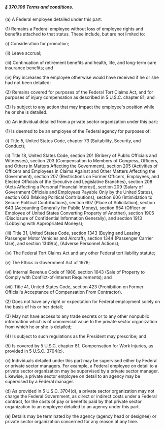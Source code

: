 ##### § 370.106 Terms and conditions. #####

(a) A Federal employee detailed under this part:

(1) Remains a Federal employee without loss of employee rights and benefits attached to that status. These include, but are not limited to:

(i) Consideration for promotion;

(ii) Leave accrual;

(iii) Continuation of retirement benefits and health, life, and long-term care insurance benefits; and

(iv) Pay increases the employee otherwise would have received if he or she had not been detailed;

(2) Remains covered for purposes of the Federal Tort Claims Act, and for purposes of injury compensation as described in 5 U.S.C. chapter 81; and

(3) Is subject to any action that may impact the employee's position while he or she is detailed.

(b) An individual detailed from a private sector organization under this part:

(1) Is deemed to be an employee of the Federal agency for purposes of:

(i) Title 5, United States Code, chapter 73 (Suitability, Security, and Conduct);

(ii) Title 18, United States Code, section 201 (Bribery of Public Officials and Witnesses), section 203 (Compensation to Members of Congress, Officers, and Others in Matters Affecting the Government), section 205 (Activities of Officers and Employees in Claims Against and Other Matters Affecting the Government), section 207 (Restrictions on Former Officers, Employees, and Elected Officials of the Executive and Legislative Branches), section 208 (Acts Affecting a Personal Financial Interest), section 209 (Salary of Government Officials and Employees Payable Only by the United States), section 603 (Making Political Contributions), section 606 (Intimidation to Secure Political Contributions), section 607 (Place of Solicitation), section 643 (Accounting Generally for Public Money), section 654 (Officer or Employee of United States Converting Property of Another), section 1905 (Disclosure of Confidential Information Generally), and section 1913 (Lobbying with Appropriated Moneys);

(iii) Title 31, United States Code, section 1343 (Buying and Leasing Passenger Motor Vehicles and Aircraft), section 1344 (Passenger Carrier Use), and section 1349(b), (Adverse Personnel Actions);

(iv) The Federal Tort Claims Act and any other Federal tort liability statute;

(v) The Ethics in Government Act of 1978;

(vi) Internal Revenue Code of 1986, section 1043 (Sale of Property to Comply with Conflict-of-Interest Requirements); and

(vii) Title 41, United States Code, section 423 (Prohibition on Former Official's Acceptance of Compensation From Contractor).

(2) Does not have any right or expectation for Federal employment solely on the basis of his or her detail;

(3) May not have access to any trade secrets or to any other nonpublic information which is of commercial value to the private sector organization from which he or she is detailed;

(4) Is subject to such regulations as the President may prescribe; and

(5) Is covered by 5 U.S.C. chapter 81, Compensation for Work Injuries, as provided in 5 U.S.C. 3704(c).

(c) Individuals detailed under this part may be supervised either by Federal or private sector managers. For example, a Federal employee on detail to a private sector organization may be supervised by a private sector manager. Likewise, a private sector employee on detail to an agency may be supervised by a Federal manager.

(d) As provided in 5 U.S.C. 3704(d), a private sector organization may not charge the Federal Government, as direct or indirect costs under a Federal contract, for the costs of pay or benefits paid by that private sector organization to an employee detailed to an agency under this part.

(e) Details may be terminated by the agency (agency head or designee) or private sector organization concerned for any reason at any time.